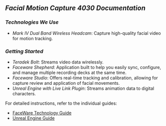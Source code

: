 ## *Facial Motion Capture 4030 Documentation*

### *Technologies We Use*

- *Mark IV Dual Band Wireless Headcam*: Capture high-quality facial video for motion tracking.

### *Getting Started*
- *Teradek Bolt*: Streams video data wirelessly.
- *Faceware Shepherd*: Application built to help you easily sync, configure, and manage multiple recording decks at the same time.
- *Faceware Studio*: Offers real-time tracking and calibration, allowing for capture review and application of facial movements.
- *Unreal Engine with Live Link Plugin*: Streams animation data to digital characters.

For detailed instructions, refer to the individual guides:

- [FaceWare Technology Guide](./FacialMotion/faceWareStudio.md)
- [Unreal Engine Guide](./FacialMotion/Unreal.md)

